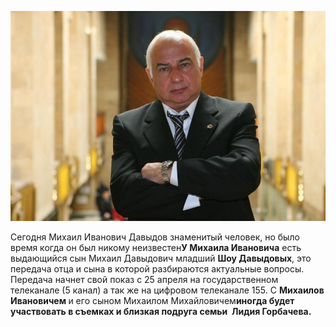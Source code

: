 <html lang="ru">

<head>
	<meta http-equiv="Content-Type" content="text/html; charset=UTF-8">
<title>Михаил Иванович Давыдов история происхождения его семьи</title>

<p><img src="mi.jpg" alt="" /></p>
	<meta http-equiv="X-UA-Compatible" content="IE=edge,chrome=1">
	
	
</head>

<body>
	<p><span>Сегодня Михаил Иванович Давыдов знаменитый человек, но было время когда он был никому неизвестен</span><b>У Михаила Ивановича</b><span>&nbsp;есть выдающийся сын Михаил Давыдович младший&nbsp;</span><b>Шоу Давыдовых</b><span>, это передача отца и сына в которой разбираются актуальные вопросы. Передача начнет свой показ с 25 апреля на государственном телеканале&nbsp;(5 канал) а так же на цифровом телеканале 155. С&nbsp;</span><b>Михаилов Ивановичем<span>&nbsp;</span></b><span>и его сыном Михаилом Михайловичем</span><b>иногда будет участвовать в съемках и<span>&nbsp;</span>близкая подруга семьи<span>&nbsp;</span></b><span></span><b><span>&nbsp;</span>Лидия Горбачева. </b></p>
</body>

</html>
